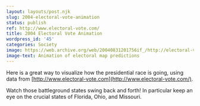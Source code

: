 ```yaml
---
layout: layouts/post.njk
slug: 2004-electoral-vote-animation
status: publish
ref: http://www.electoral-vote.com/
title: 2004 Electoral Vote Animation
wordpress_id: '45'
categories: Society
image: https://web.archive.org/web/20040831201756if_/http://electoral-vote.caida.org:80/all2004-fast.gif
image-text: Animation of electoral map predictions
---
```


Here is a great way to visualize how the presidential race is going, using data from [http://www.electoral-vote.com](http://www.electoral-vote.com/).

Watch those battleground states swing back and forth!  In particular keep an eye on the crucial states of Florida, Ohio, and Missouri.

